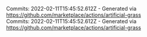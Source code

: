 Commits: 2022-02-11T15:45:52.612Z - Generated via https://github.com/marketplace/actions/artificial-grass
<br>
Commits: 2022-02-11T15:45:52.612Z - Generated via https://github.com/marketplace/actions/artificial-grass
<br>
